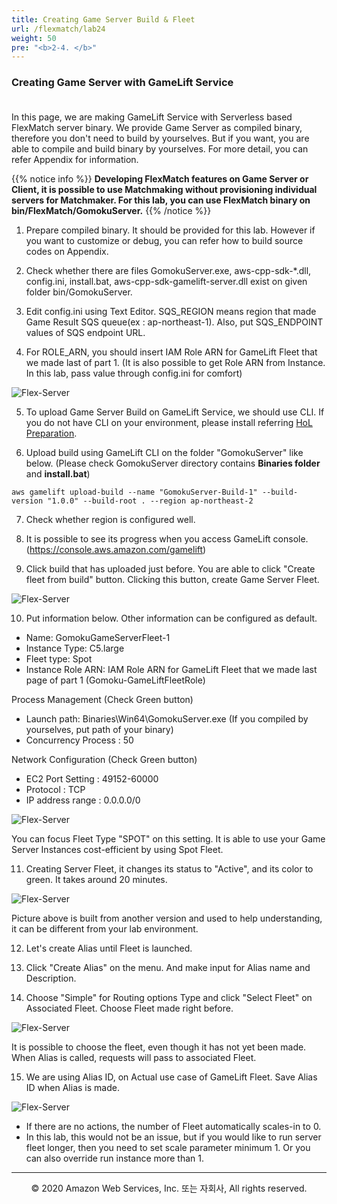 ```yaml
---
title: Creating Game Server Build & Fleet
url: /flexmatch/lab24
weight: 50
pre: "<b>2-4. </b>"
---
```


### Creating Game Server with GameLift Service <br/><br/>

In this page, we are making GameLift Service with Serverless based FlexMatch server binary.
We provide Game Server as compiled binary, therefore you don't need to build by yourselves. But if you want, you are able to compile and build binary by yourselves. For more detail, you can refer Appendix for information.

{{% notice info %}}
**Developing FlexMatch features on Game Server or Client, it is possible to use Matchmaking without provisioning individual servers for Matchmaker. For this lab, you can use FlexMatch binary on bin/FlexMatch/GomokuServer.**
{{% /notice %}}


1. Prepare compiled binary. It should be provided for this lab. However if you want to customize or debug, you can refer how to build source codes on Appendix.

2. Check whether there are files GomokuServer.exe, aws-cpp-sdk-*.dll, config.ini, install.bat, aws-cpp-sdk-gamelift-server.dll exist on given folder bin/GomokuServer.

3. Edit config.ini using Text Editor. SQS_REGION means region that made Game Result SQS queue(ex : ap-northeast-1).
Also, put SQS_ENDPOINT values of SQS endpoint URL.

4. For ROLE_ARN, you should insert IAM Role ARN for GameLift Fleet that we made last of part 1. (It is also possible to get Role ARN from Instance. In this lab, pass value through config.ini for comfort)

![Flex-Server](../../images/flexmatch/lab24/Flex-Server-1.png)

5. To upload Game Server Build on GameLift Service, we should use CLI. If you do not have CLI on your environment, please install referring [HoL Preparation](../../intro/lab02).

6. Upload build using GameLift CLI on the folder "GomokuServer" like below. (Please check GomokuServer directory contains **Binaries folder** and **install.bat**)
```console
aws gamelift upload-build --name "GomokuServer-Build-1" --build-version "1.0.0" --build-root . --region ap-northeast-2
```

7. Check whether region is configured well.

8. It is possible to see its progress when you access GameLift console. (https://console.aws.amazon.com/gamelift)

9. Click build that has uploaded just before. You are able to click "Create fleet from build" button. Clicking this button, create Game Server Fleet.

![Flex-Server](../../images/flexmatch/lab24/Flex-Server-2[en].png)

10. Put information below. Other information can be configured as default.     
* Name: GomokuGameServerFleet-1     
* Instance Type: C5.large     
* Fleet type: Spot      
* Instance Role ARN: IAM Role ARN for GameLift Fleet that we made last page of part 1 (Gomoku-GameLiftFleetRole)      

Process Management (Check Green button)     
* Launch path: Binaries\Win64\GomokuServer.exe (If you compiled by yourselves, put path of your binary)      
* Concurrency Process : 50      

Network Configuration (Check Green button)
* EC2 Port Setting : 49152-60000       
* Protocol : TCP      
* IP address range : 0.0.0.0/0      

![Flex-Server](../../images/flexmatch/lab24/Flex-Server-3[en].png)

You can focus Fleet Type "SPOT" on this setting. It is able to use your Game Server Instances cost-efficient by using Spot Fleet.

11. Creating Server Fleet, it changes its status to "Active", and its color to green. It takes around 20 minutes.

![Flex-Server](../../images/flexmatch/lab24/Flex-Server-4[en].png)

Picture above is built from another version and used to help understanding, it can be different from your lab environment.

12. Let's create Alias until Fleet is launched.

13. Click "Create Alias" on the menu. And make input for Alias name and Description.

14. Choose "Simple" for Routing options Type and click "Select Fleet" on Associated Fleet. Choose Fleet made right before.

![Flex-Server](../../images/flexmatch/lab24/Flex-Server-5[en].png)

It is possible to choose the fleet, even though it has not yet been made.
When Alias is called, requests will pass to associated Fleet.

15. We are using Alias ID, on Actual use case of GameLift Fleet. Save Alias ID when Alias is made.

![Flex-Server](../../images/flexmatch/lab24/Flex-Server-6[en].png)

* If there are no actions, the number of Fleet automatically scales-in to 0.     
* In this lab, this would not be an issue, but if you would like to run server fleet longer, then you need to set scale parameter minimum 1. Or you can also override run instance more than 1.

---
<p align="center">
© 2020 Amazon Web Services, Inc. 또는 자회사, All rights reserved.
</p>
